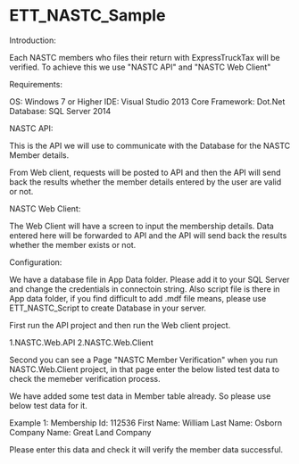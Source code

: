 # ETT_NASTC_Sample

Introduction:

Each NASTC members who files their return with ExpressTruckTax will be verified. To achieve this we use "NASTC API" and "NASTC Web Client"

Requirements:

OS: Windows 7 or Higher
IDE: Visual Studio 2013
Core Framework: Dot.Net
Database: SQL Server 2014

NASTC API:

This is the API we will use to communicate with the Database for the NASTC Member details.

From Web client, requests will be posted to API and then the API will send back the results whether the member details entered by the user are valid or not.

NASTC Web Client:

The Web Client will have a screen to input the membership details. Data entered here will be forwarded to API and the API will send back the results whether the member exists or not.

Configuration:

We have a database file in App Data folder. Please add it to your SQL Server and change the credentials in connectoin string.
Also script file is there in App data folder, if you find difficult to add .mdf file means, please use ETT_NASTC_Script to create Database in your server.

First run the API project and then run the Web client project.

1.NASTC.Web.API
2.NASTC.Web.Client 

Second you can see a Page  "NASTC Member Verification" when you run NASTC.Web.Client project, in that page enter the below listed test data
to check the memeber verification process.

We have added some test data in Member table already. So please use below test data for it.

Example 1: 
Membership Id: 112536
First Name: William
Last Name: Osborn
Company Name: Great Land Company

Please enter this data and check it will verify the member data successful.

